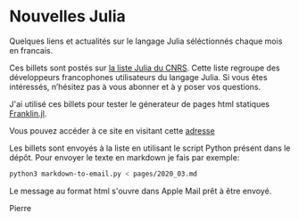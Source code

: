 # Nouvelles Julia

Quelques liens et actualités sur le langage Julia séléctionnés chaque mois en francais.

Ces billets sont postés sur [la liste Julia du CNRS](https://listes.services.cnrs.fr/wws/subscribe/julia). Cette liste regroupe des développeurs francophones utilisateurs du langage Julia.  Si vous êtes intéressés, n’hésitez pas à vous abonner et à y poser vos questions.

J'ai utilisé ces billets pour tester le génerateur de pages html statiques [Franklin.jl](https://github.com/tlienart/Franklin.jl).

Vous pouvez accéder à ce site en visitant cette [adresse](https://pnavaro.github.io/NouvellesJulia)

Les billets sont envoyés à la liste en utilisant le script Python présent dans le dépôt. Pour envoyer le texte en markdown je fais par exemple:

```bash
python3 markdown-to-email.py < pages/2020_03.md
```

Le message au format html s'ouvre dans Apple Mail prêt à être envoyé.

Pierre
